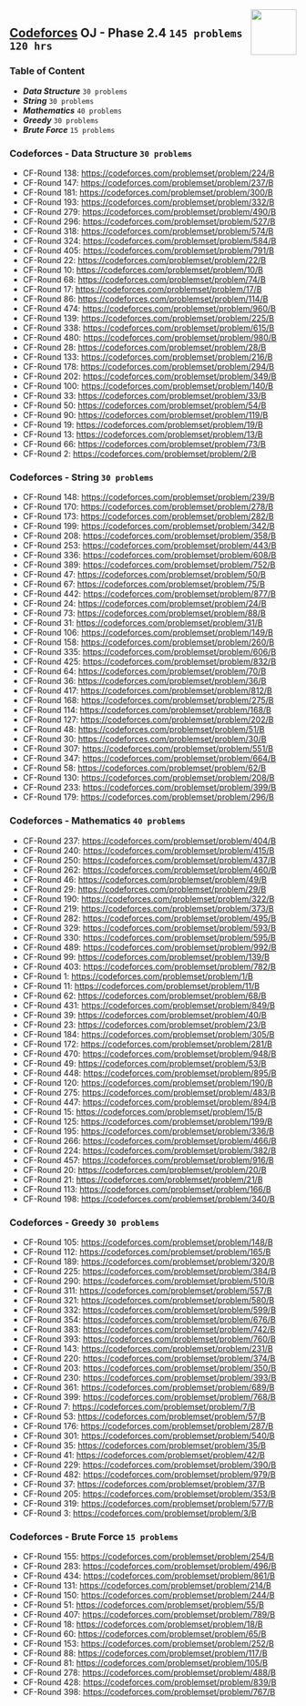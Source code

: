 <img align="right" width="80" src="https://github.com/cs-MohamedAyman/Problem-Solving-Training/blob/master/online-judges-logos/codeforces.jpg">

## [Codeforces](https://codeforces.com/) OJ - Phase 2.4 `145 problems` `120 hrs`

### Table of Content

- ***Data Structure*** `30 problems`
- ***String***         `30 problems`
- ***Mathematics***    `40 problems`
- ***Greedy***         `30 problems`
- ***Brute Force***    `15 problems`

### Codeforces - Data Structure `30 problems`

- CF-Round 138: https://codeforces.com/problemset/problem/224/B
- CF-Round 147: https://codeforces.com/problemset/problem/237/B
- CF-Round 181: https://codeforces.com/problemset/problem/300/B
- CF-Round 193: https://codeforces.com/problemset/problem/332/B
- CF-Round 279: https://codeforces.com/problemset/problem/490/B
- CF-Round 296: https://codeforces.com/problemset/problem/527/B
- CF-Round 318: https://codeforces.com/problemset/problem/574/B
- CF-Round 324: https://codeforces.com/problemset/problem/584/B
- CF-Round 405: https://codeforces.com/problemset/problem/791/B
- CF-Round 22: https://codeforces.com/problemset/problem/22/B
- CF-Round 10: https://codeforces.com/problemset/problem/10/B
- CF-Round 68: https://codeforces.com/problemset/problem/74/B
- CF-Round 17: https://codeforces.com/problemset/problem/17/B
- CF-Round 86: https://codeforces.com/problemset/problem/114/B
- CF-Round 474: https://codeforces.com/problemset/problem/960/B
- CF-Round 139: https://codeforces.com/problemset/problem/225/B
- CF-Round 338: https://codeforces.com/problemset/problem/615/B
- CF-Round 480: https://codeforces.com/problemset/problem/980/B
- CF-Round 28: https://codeforces.com/problemset/problem/28/B
- CF-Round 133: https://codeforces.com/problemset/problem/216/B
- CF-Round 178: https://codeforces.com/problemset/problem/294/B
- CF-Round 202: https://codeforces.com/problemset/problem/349/B
- CF-Round 100: https://codeforces.com/problemset/problem/140/B
- CF-Round 33: https://codeforces.com/problemset/problem/33/B
- CF-Round 50: https://codeforces.com/problemset/problem/54/B
- CF-Round 90: https://codeforces.com/problemset/problem/119/B
- CF-Round 19: https://codeforces.com/problemset/problem/19/B
- CF-Round 13: https://codeforces.com/problemset/problem/13/B
- CF-Round 66: https://codeforces.com/problemset/problem/73/B
- CF-Round 2: https://codeforces.com/problemset/problem/2/B

### Codeforces - String `30 problems`

- CF-Round 148: https://codeforces.com/problemset/problem/239/B
- CF-Round 170: https://codeforces.com/problemset/problem/278/B
- CF-Round 173: https://codeforces.com/problemset/problem/282/B
- CF-Round 199: https://codeforces.com/problemset/problem/342/B
- CF-Round 208: https://codeforces.com/problemset/problem/358/B
- CF-Round 253: https://codeforces.com/problemset/problem/443/B
- CF-Round 336: https://codeforces.com/problemset/problem/608/B
- CF-Round 389: https://codeforces.com/problemset/problem/752/B
- CF-Round 47: https://codeforces.com/problemset/problem/50/B
- CF-Round 67: https://codeforces.com/problemset/problem/75/B
- CF-Round 442: https://codeforces.com/problemset/problem/877/B
- CF-Round 24: https://codeforces.com/problemset/problem/24/B
- CF-Round 73: https://codeforces.com/problemset/problem/88/B
- CF-Round 31: https://codeforces.com/problemset/problem/31/B
- CF-Round 106: https://codeforces.com/problemset/problem/149/B
- CF-Round 158: https://codeforces.com/problemset/problem/260/B
- CF-Round 335: https://codeforces.com/problemset/problem/606/B
- CF-Round 425: https://codeforces.com/problemset/problem/832/B
- CF-Round 64: https://codeforces.com/problemset/problem/70/B
- CF-Round 36: https://codeforces.com/problemset/problem/36/B
- CF-Round 417: https://codeforces.com/problemset/problem/812/B
- CF-Round 168: https://codeforces.com/problemset/problem/275/B
- CF-Round 114: https://codeforces.com/problemset/problem/168/B
- CF-Round 127: https://codeforces.com/problemset/problem/202/B
- CF-Round 48: https://codeforces.com/problemset/problem/51/B
- CF-Round 30: https://codeforces.com/problemset/problem/30/B
- CF-Round 307: https://codeforces.com/problemset/problem/551/B
- CF-Round 347: https://codeforces.com/problemset/problem/664/B
- CF-Round 58: https://codeforces.com/problemset/problem/62/B
- CF-Round 130: https://codeforces.com/problemset/problem/208/B
- CF-Round 233: https://codeforces.com/problemset/problem/399/B
- CF-Round 179: https://codeforces.com/problemset/problem/296/B

### Codeforces - Mathematics `40 problems`

- CF-Round 237: https://codeforces.com/problemset/problem/404/B
- CF-Round 240: https://codeforces.com/problemset/problem/415/B
- CF-Round 250: https://codeforces.com/problemset/problem/437/B
- CF-Round 262: https://codeforces.com/problemset/problem/460/B
- CF-Round 46: https://codeforces.com/problemset/problem/49/B
- CF-Round 29: https://codeforces.com/problemset/problem/29/B
- CF-Round 190: https://codeforces.com/problemset/problem/322/B
- CF-Round 219: https://codeforces.com/problemset/problem/373/B
- CF-Round 282: https://codeforces.com/problemset/problem/495/B
- CF-Round 329: https://codeforces.com/problemset/problem/593/B
- CF-Round 330: https://codeforces.com/problemset/problem/595/B
- CF-Round 489: https://codeforces.com/problemset/problem/992/B
- CF-Round 99: https://codeforces.com/problemset/problem/139/B
- CF-Round 403: https://codeforces.com/problemset/problem/782/B
- CF-Round 1: https://codeforces.com/problemset/problem/1/B
- CF-Round 11: https://codeforces.com/problemset/problem/11/B
- CF-Round 62: https://codeforces.com/problemset/problem/68/B
- CF-Round 431: https://codeforces.com/problemset/problem/849/B
- CF-Round 39: https://codeforces.com/problemset/problem/40/B
- CF-Round 23: https://codeforces.com/problemset/problem/23/B
- CF-Round 184: https://codeforces.com/problemset/problem/305/B
- CF-Round 172: https://codeforces.com/problemset/problem/281/B
- CF-Round 470: https://codeforces.com/problemset/problem/948/B
- CF-Round 49: https://codeforces.com/problemset/problem/53/B
- CF-Round 448: https://codeforces.com/problemset/problem/895/B
- CF-Round 120: https://codeforces.com/problemset/problem/190/B
- CF-Round 275: https://codeforces.com/problemset/problem/483/B
- CF-Round 447: https://codeforces.com/problemset/problem/894/B
- CF-Round 15: https://codeforces.com/problemset/problem/15/B
- CF-Round 125: https://codeforces.com/problemset/problem/199/B
- CF-Round 195: https://codeforces.com/problemset/problem/336/B
- CF-Round 266: https://codeforces.com/problemset/problem/466/B
- CF-Round 224: https://codeforces.com/problemset/problem/382/B
- CF-Round 457: https://codeforces.com/problemset/problem/916/B
- CF-Round 20: https://codeforces.com/problemset/problem/20/B
- CF-Round 21: https://codeforces.com/problemset/problem/21/B
- CF-Round 113: https://codeforces.com/problemset/problem/166/B
- CF-Round 198: https://codeforces.com/problemset/problem/340/B

### Codeforces - Greedy `30 problems`

- CF-Round 105: https://codeforces.com/problemset/problem/148/B
- CF-Round 112: https://codeforces.com/problemset/problem/165/B
- CF-Round 189: https://codeforces.com/problemset/problem/320/B
- CF-Round 225: https://codeforces.com/problemset/problem/384/B
- CF-Round 290: https://codeforces.com/problemset/problem/510/B
- CF-Round 311: https://codeforces.com/problemset/problem/557/B
- CF-Round 321: https://codeforces.com/problemset/problem/580/B
- CF-Round 332: https://codeforces.com/problemset/problem/599/B
- CF-Round 354: https://codeforces.com/problemset/problem/676/B
- CF-Round 383: https://codeforces.com/problemset/problem/742/B
- CF-Round 393: https://codeforces.com/problemset/problem/760/B
- CF-Round 143: https://codeforces.com/problemset/problem/231/B
- CF-Round 220: https://codeforces.com/problemset/problem/374/B
- CF-Round 203: https://codeforces.com/problemset/problem/350/B
- CF-Round 230: https://codeforces.com/problemset/problem/393/B
- CF-Round 361: https://codeforces.com/problemset/problem/689/B
- CF-Round 399: https://codeforces.com/problemset/problem/768/B
- CF-Round 7: https://codeforces.com/problemset/problem/7/B
- CF-Round 53: https://codeforces.com/problemset/problem/57/B
- CF-Round 176: https://codeforces.com/problemset/problem/287/B
- CF-Round 301: https://codeforces.com/problemset/problem/540/B
- CF-Round 35: https://codeforces.com/problemset/problem/35/B
- CF-Round 41: https://codeforces.com/problemset/problem/42/B
- CF-Round 229: https://codeforces.com/problemset/problem/390/B
- CF-Round 482: https://codeforces.com/problemset/problem/979/B
- CF-Round 37: https://codeforces.com/problemset/problem/37/B
- CF-Round 205: https://codeforces.com/problemset/problem/353/B
- CF-Round 319: https://codeforces.com/problemset/problem/577/B
- CF-Round 3: https://codeforces.com/problemset/problem/3/B

### Codeforces - Brute Force `15 problems`

- CF-Round 155: https://codeforces.com/problemset/problem/254/B
- CF-Round 283: https://codeforces.com/problemset/problem/496/B
- CF-Round 434: https://codeforces.com/problemset/problem/861/B
- CF-Round 131: https://codeforces.com/problemset/problem/214/B
- CF-Round 150: https://codeforces.com/problemset/problem/244/B
- CF-Round 51: https://codeforces.com/problemset/problem/55/B
- CF-Round 407: https://codeforces.com/problemset/problem/789/B
- CF-Round 18: https://codeforces.com/problemset/problem/18/B
- CF-Round 60: https://codeforces.com/problemset/problem/65/B
- CF-Round 153: https://codeforces.com/problemset/problem/252/B
- CF-Round 88: https://codeforces.com/problemset/problem/117/B
- CF-Round 81: https://codeforces.com/problemset/problem/105/B
- CF-Round 278: https://codeforces.com/problemset/problem/488/B
- CF-Round 428: https://codeforces.com/problemset/problem/839/B
- CF-Round 398: https://codeforces.com/problemset/problem/767/B
